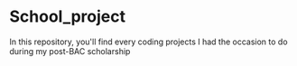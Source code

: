 # School_project

In this repository, you'll find every coding projects I had the occasion to do during my post-BAC scholarship